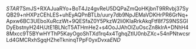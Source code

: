 $START$SmJS+RXAJuaRYo+BoT4Jz4gvReU5DQPaZmQoHKjbnT9RRvbj37SyQB29+nHXPzCEhLES+uhEyAQPnBTLb/uury7db9NpJEMaVDKHrPR6GrNq+Apxw6BC3UEboXuRczWt+9QESfaZ0Y5PkzW2li0KIaRrkAkqFtf8f7S9NSSGIDyEbstnyH24H/JtE1BLNcT5ATHmHe2+s4OoJJAhOlZuOscZn8kIrA+DNhH48Mxcc9T5BYwHYThP5KayOgoShTXd1rq4x4TghqZtIU0nbZXc+54nPNtwcsrLd4GMCRxhSgqHZheTkninqTPpF0yxDvxa$END$